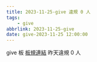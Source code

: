 ```yaml
---
title: 2023-11-25-give 違規 0 人
tags:
    - give
abbrlink: 2023-11-25-give
date: give-2023-11-25 12:00:00
---
```

give 板 [板規連結](https://www.ptt.cc/bbs/give/M.1612495900.A.C32.html)
昨天違規 0 人
